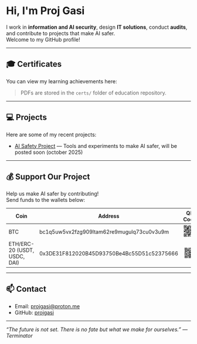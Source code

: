 # Hi, I'm Proj Gasi

I work in **information and AI security**, design **IT solutions**, conduct **audits**, and contribute to projects that make AI safer.  
Welcome to my GitHub profile! 

---

## 🎓 Certificates

You can view my learning achievements here:


> PDFs are stored in the `certs/` folder of education repository.

---

## 💻 Projects

Here are some of my recent projects:

- [AI Safety Project](https://projgasi.github.com/) — Tools and experiments to make AI safer, will be posted soon (october 2025)  


---

## 💰 Support Our Project

Help us make AI safer by contributing!  
Send funds to the wallets below:

| Coin | Address | QR Code |
|------|---------|---------|
| BTC | bc1q5uw5vx2fzg909ltam62re9mugulq73cu0v3u9m | ![BTC QR](images/btc-qrcode.png) |
| ETH/ERC-20 (USDT, USDC, DAI) | 0x3DE31F812020B45D93750Be4Bc55D51c52375666 | ![ETH QR](images/eth-qrcode.png) |


---

## 📫 Contact

- Email: [projgasi@proton.me](mailto:projgasi@proton.me)  
- GitHub: [projgasi](https://github.com/projgasi)

---

*“The future is not set. There is no fate but what we make for ourselves.” — Terminator*
